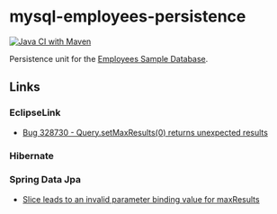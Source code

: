 # mysql-employees-persistence

[![Java CI with Maven](https://github.com/jinahya/mysql-emploees-persistence/actions/workflows/maven.yml/badge.svg)](https://github.com/jinahya/mysql-emploees-persistence/actions/workflows/maven.yml)

Persistence unit for the [Employees Sample Database](https://dev.mysql.com/doc/employee/en/).

## Links

### EclipseLink
* [Bug 328730 - Query.setMaxResults(0) returns unexpected results](https://bugs.eclipse.org/bugs/show_bug.cgi?id=328730)

### Hibernate

### Spring Data Jpa
* [Slice leads to an invalid parameter binding value for maxResults](https://github.com/spring-projects/spring-data-jpa/issues/3392)
